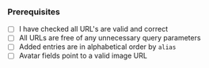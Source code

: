 ### Prerequisites

- [ ] I have checked all URL's are valid and correct
- [ ] All URLs are free of any unnecessary query parameters
- [ ] Added entries are in alphabetical order by `alias`
- [ ] Avatar fields point to a valid image URL

<!-- Thanks for contributing to UMB.FYI! -->

